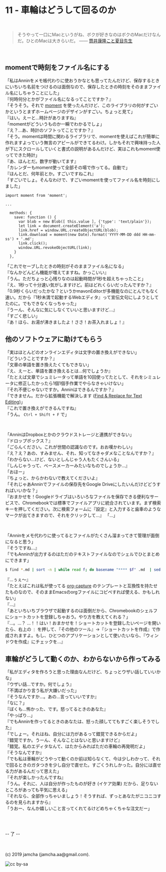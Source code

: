 

# 11 - 車輪はどうして回るのか

<br>

> そうやって一口にMacというがね、ボクが好きなのはボクのMacだけなんだ。ひとのMacは大きらいだ。 ―― [筒井康隆こと夏目先生](https://www.youtube.com/watch?v=vhocvkaZ3dM)

<br>

## momentで時刻をファイル名にする

「私はAnninをメモ帳代わりに使おうかなとも思ってたんだけど、保存するときにいちいち名前をつけるのは面倒なので、保存したときの時刻をそのままファイル名にしちゃうことにした」  
『何時何分とかがファイル名になるってことですか？』  
「そうそう。それで [moment](https://momentjs.com/) を使ったんだけど、このライブラリの何がすごいかというとまずホームページのデザインがすごい。ちょっと見て」  
『はい。えーと…時計がありますね』  
「momentがどういうものか一瞬でわかるでしょ」  
『え？…あ、時計のソフトってことですか？』  
「そう。momentは時間に関わるライブラリで、momentを使えばこれが簡単に作れますよっていう無言のアピールができてるわけ。しかもそれで興味持った人が下にスクロールしていくと書式の説明があるんだけど、実はこれもmoment使ってできた時計」  
『あ、ほんとだ。数字が動いてます』  
「カレンダーもmoment使って全部その場で作ってる。自動で」  
『ほんとだ、何年前とか。すごいですねこれ』  
「すごいでしょ。そんなわけで、すごいmomentを使ってファイル名を時刻にしました」

```vue
import moment from 'moment';

...

  methods: {
    save: function () {
      var blob = new Blob([ this.value ], {'type': 'text/plain'});
      let link = document.createElement('a');
      link.href = window.URL.createObjectURL(blob);
      link.download = moment(new Date).format('YYYY-MM-DD ddd HH-mm-ss') + '.md';
      link.click();
      window.URL.revokeObjectURL(link);
    }
  },
```

「これでセーブしたときの時刻がそのままファイル名になる」  
『なんかどんどん機能が増えてますね。かっこいい』  
「うん。ただちょっと心残りなのは起動時間が1秒を超えちゃったこと」  
『え、1秒って十分速い気がしますけど。前はどれくらいだったんですか？』  
「0.9秒くらいだったかな？というかmavonEditorが多機能なのにとんでもなく速い。だから『1秒未満で起動するWebエディタ』って宣伝文句にしようとしてたのに。でもできなくなっちゃった」  
『うーん、そんなに気にしなくていいと思いますけど…』  
「すごく悲しい」  
『あ！ほら、お湯が沸きましたよ！ささ！お茶入れましょ！』

## 他のソフトウェアに助けてもらう

「実はほとんどのオンラインエディタは文字の置き換えができない」  
『どういうことですか？』  
「文章の単語を置き換えたくてもできない」  
『え、えーと、単語を置き換えるとは…何でしょうか』  
「たとえば文章でシュミレータって単語を10回使ってたとして、それをシミュレータに修正したかったら1個1個手作業でやらなきゃいけない」  
『それ不便じゃないですか。Anninはできるんですか？』  
「できません。だから拡張機能で解決します ([Find & Replace for Text Editing](https://find-and-replace-f6588.firebaseapp.com/))」  
『これで置き換えができるんですね』  
「うん。 `Ctrl + Shift + F` で」

<br>

「AnninはDropboxとかのクラウドストレージと連携ができない」  
『ドロップボックス？』  
「ごらんください。これが世間の認識なのです。おお嘆かわしい」  
『え？え？あの、すみません、それ、知ってなきゃダメなことなんですか？』  
「わからない…けど、ないとしんじゃう人もたくさんいる」  
『しんじゃうって、ペースメーカーみたいなものでしょうか…』  
「おほー」  
『ちょっと、からかわないで教えてくださいよ』  
「それじゃあAnninでファイルの保存先をGoogle Driveにしたいんだけどどうすればいいかな？」  
『おまかせを！Googleドライブはいろいろなファイルを保存できる便利なサービスで、Chromebookでは標準でファイルアプリに統合されています。まず検索キーを押してください。次に検索フォームに『設定』と入力すると歯車のようなマークが出てきますので、それをクリックして…』
「…」

<br>

「Anninをメモ代わりに使ってるとファイルがたくさん溜まってきて管理が面倒になると思う」  
『そうですね…』  
「でもAnninが出力するのはただのテキストファイルなのでシェルでひとまとめにできます」

```sh
$ find *.md | sort -n | while read f; do basename "**** $f" .md  | sed '{s/-/:/3}' | rev | cut -c 4- | rev; printf '\n'; cat "$f"; printf '\n\n'; done >> ../annin.org
```

『…ぅぇ〜』  
「たとえばこれは私が使ってる [org-capture](https://sachachua.com/blog/2015/02/learn-take-notes-efficiently-org-mode/) のテンプレートと互換性を持たせたものなので、そのままEmacsのorgファイルにコピペすれば使える、かもしれない」  
『…』  
「あといちいちブラウザで起動するのは面倒だから、Chromebookのシェルフにショートカットを登録しちゃおう。やり方を教えてくれる？」  
『…。…？ …！！はい！おまかせを！ショートカットを登録したいページを開いたら、右上の `⋮` を押して、『その他のツール』→『ショートカットを作成』で作成されますよ。もし、ひとつのアプリケーションとして使いたいなら、『ウィンドウを作成』にチェックを…』  

## 車輪がどうして動くのか、わからないから作ってみる

「私がエディタを作ろうと思った理由なんだけど、ちょっとウザい話していいかな」  
『ウザい話…ですか。何でしょう』  
「不満ばかり言う私が大嫌いだった」  
『そうなんですか…。あの…言っていいですか』  
「なに？」  
『ぼくも…怖かった、です。怒ってるときのあなた』  
「やっぱり…」  
『でもAnninを作ってるときのあなたは、怒った顔しててもすごく楽しそうでした』  
「でしょー。それはね、自分には力があるって錯覚できるからだよ」  
『錯覚ですか。うーん、そんなことはないと思いますけど』  
「錯覚。私のエディタなんて、はたからみればただの車輪の再発明だよ」  
『そうなんですか』  
「でも私は車輪がどうやって動くのか前は知らなくて、今は少しわかって、それで回るときのガタつきを少し自分で直せた。すごくうれしかった。自分には直せる力があるんだって思えた」  
『それが楽しかったんですね』  
「うん。それに、人は自分が作ったものが好き (イケア効果) だから、足りないところがあっても平気に思える」  
『それなら、全部作っちゃいましょう！そうすれば、ずっとあなたがニコニコするのを見られますから』  
「うおー、なんか嬉しいこと言ってくれてるけどめちゃくちゃな注文だー」

<br>
<br>

-- 了 --

<br>
<br>
(c) 2019 jamcha (jamcha.aa@gmail.com).

![cc by-sa](https://i.creativecommons.org/l/by-sa/4.0/88x31.png)

